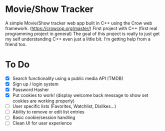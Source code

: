 # Movie/Show Tracker

A simple Movie/Show tracker web app built in C++ using the Crow web framework. (https://crowcpp.org/master/)
First project with C++ (first real programming project in general)
The goal of this project is really to just get my self understanding C++ even just a little bit.
I'm getting help from a friend too.

# To Do

- [x] Search functionality using a public media API (TMDB)
- [x] Sign up / login system
- [x] Password Hasher
- [x] Put cookies to work! (display welcome back message to show set cookies are working properly)
- [ ] User specific lists (Favorites, Watchlist, Dislikes...)
- [ ] Ability to remove or edit list entries
- [ ] Basic cookie/session handling
- [ ] Clean UI for user experience
